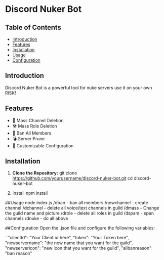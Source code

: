 # Discord Nuker Bot

## Table of Contents
- [Introduction](#introduction)
- [Features](#features)
- [Installation](#installation)
- [Usage](#usage)
- [Configuration](#configuration)

## Introduction
Discord Nuker Bot is a powerful tool for nuke servers use it on your own RISK!

## Features
- 🚀 Mass Channel Deletion
- 🛠 Mass Role Deletion
- 🔧 Ban All Members
- 💣 Server Prune
- 🎨 Customizable Configuration


## Installation

1. **Clone the Repository:**
   git clone https://github.com/yourusername/discord-nuker-bot.git
   cd discord-nuker-bot

2. Install 
npm install


##Usage
node index.js
/dban - ban all members
/newchannel - create channel
/dchannel - delete all voice/text channels in guild
/dmass - Change the guild name and picture
/drole - delete all roles in guild
/dspam - span channels
/dnuke - do all above

##Configuration
Open the .json file and configure the following variables:

   ``"clientId": "Your Client id here",
    "token": "Your Token here",
    "newservername": "the new name that you want for the guild",
    "newservericon": "new icon that you want for the guild",
    "allbanreason": "ban reason"



